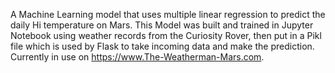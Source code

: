 A Machine Learning model that uses multiple linear regression to predict the daily Hi temperature on Mars. This Model was built and trained in Jupyter Notebook using weather records from the Curiosity Rover, then put in a Pikl file which is used by Flask to take incoming data and make the prediction. Currently in use on https://www.The-Weatherman-Mars.com.
